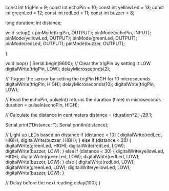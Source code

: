 const int trigPin = 9;
const int echoPin = 10;
const int yellowLed = 13;
const int greenLed = 12;
const int redLed = 11;
const int buzzer = 8;

long duration;
int distance;

void setup() {
  pinMode(trigPin, OUTPUT);
  pinMode(echoPin, INPUT);
  pinMode(yellowLed, OUTPUT);
  pinMode(greenLed, OUTPUT);
  pinMode(redLed, OUTPUT);
  pinMode(buzzer, OUTPUT);
   
}

void loop() {
  Serial.begin(9600);
  // Clear the trigPin by setting it LOW
  digitalWrite(trigPin, LOW);
  delayMicroseconds(2);

  // Trigger the sensor by setting the trigPin HIGH for 10 microseconds
  digitalWrite(trigPin, HIGH);
  delayMicroseconds(10);
  digitalWrite(trigPin, LOW);

  // Read the echoPin, pulseIn() returns the duration (time) in microseconds
  duration = pulseIn(echoPin, HIGH);

  // Calculate the distance in centimeters
  distance = (duration*2 ) /29.1;
  
 Serial.print("Distance: ");
  Serial.println(distance);

  // Light up LEDs based on distance
  if (distance < 10) {
    digitalWrite(redLed, HIGH);
    digitalWrite(buzzer, HIGH);
  } else if (distance < 20) {
    digitalWrite(greenLed, HIGH);
    digitalWrite(redLed, LOW);
    digitalWrite(buzzer, LOW);
  } else if (distance < 30) {
    digitalWrite(yellowLed, HIGH);
    digitalWrite(greenLed, LOW);
    digitalWrite(redLed, LOW);
    digitalWrite(buzzer, LOW);
  } else {
    digitalWrite(redLed, LOW);
    digitalWrite(greenLed, LOW);
    digitalWrite(yellowLed, LOW);
    digitalWrite(buzzer, LOW);
  }
  
  // Delay before the next reading
  delay(100);
}
